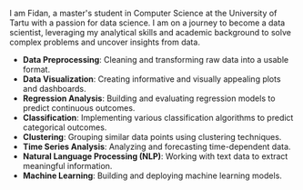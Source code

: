 I am Fidan, a master's student in Computer Science at the University of Tartu with a passion for data science. 
I am on a journey to become a data scientist, leveraging my analytical skills and academic background to solve complex problems and uncover insights from data.

- **Data Preprocessing**: Cleaning and transforming raw data into a usable format.
- **Data Visualization**: Creating informative and visually appealing plots and dashboards.
- **Regression Analysis**: Building and evaluating regression models to predict continuous outcomes.
- **Classification**: Implementing various classification algorithms to predict categorical outcomes.
- **Clustering**: Grouping similar data points using clustering techniques.
- **Time Series Analysis**: Analyzing and forecasting time-dependent data.
- **Natural Language Processing (NLP)**: Working with text data to extract meaningful information.
- **Machine Learning**: Building and deploying machine learning models.


<!---
FidanKarimoffa/FidanKarimoffa is a ✨ special ✨ repository because its `README.md` (this file) appears on your GitHub profile.
You can click the Preview link to take a look at your changes.
--->
